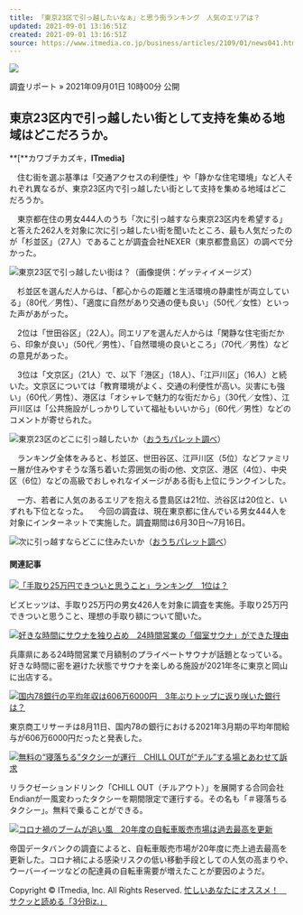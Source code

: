 ```yaml
---
title: 「東京23区で引っ越したいなぁ」と思う街ランキング　人気のエリアは？
updated: 2021-09-01 13:16:51Z
created: 2021-09-01 13:16:51Z
source: https://www.itmedia.co.jp/business/articles/2109/01/news041.html
---
```


[![](https://image.itmedia.co.jp/business/images/articleHeader/kw_3minutesbiz.png)](https://www.itmedia.co.jp/business/subtop/3biz/)

調査リポート
»  2021年09月01日 10時00分 公開

## 東京23区内で引っ越したい街として支持を集める地域はどこだろうか。

**[**カワブチカズキ，**ITmedia]**

　住む街を選ぶ基準は「交通アクセスの利便性」や「静かな住宅環境」など人それぞれ異なるが、東京23区内で引っ越したい街として支持を集める地域はどこだろうか。

　東京都在住の男女444人のうち「次に引っ越すなら東京23区内を希望する」と答えた262人を対象に次に引っ越したい街を聞いたところ、最も人気だったのが「杉並区」（27人）であることが調査会社NEXER（東京都豊島区）の調べで分かった。

[![](https://image.itmedia.co.jp/business/articles/2109/01/tu_kwb01_w550.jpg)](https://image.itmedia.co.jp/l/im/business/articles/2109/01/l_tu_kwb01_w550.jpg)東京23区で引っ越したい街は？（画像提供：ゲッティイメージズ）

　杉並区を選んだ人からは、「都心からの距離と生活環境の静粛性が両立している」（80代／男性）、「適度に自然があり交通の便も良い」（50代／女性）といった声があがった。

　2位は「世田谷区」（22人）。同エリアを選んだ人からは「閑静な住宅街だから、印象が良い」（50代／男性）、「自然環境の良いところ」（70代／男性）などの意見があった。

　3位は「文京区」（21人）で、以下「港区」（18人）、「江戸川区」（16人）と続いた。文京区については「教育環境がよく、交通の利便性が高い。災害にも強い」（60代／男性）、港区は「オシャレで魅力的な街だから」（30代／女性）、江戸川区は「公共施設がしっかりしていて福祉もいいから」（60代／男性）などのコメントが寄せられた。

[![](https://image.itmedia.co.jp/business/articles/2109/01/tu_kwb03_w400.png)](https://image.itmedia.co.jp/l/im/business/articles/2109/01/l_tu_kwb03_w400.png)東京23区のどこに引っ越したいか（[おうちパレット調べ](https://nexer.co.jp/ouchipalette/moving_ranking/)）

　ランキング全体をみると、杉並区、世田谷区、江戸川区（5位）などファミリー層が住みやすそうな落ち着いた雰囲気の街の他、文京区、港区（4位）、中央区（6位）などの高級でおしゃれなイメージがある街も上位にランクインした。

　一方、若者に人気のあるエリアを抱える豊島区は21位、渋谷区は20位と、いずれも下位となった。
　今回の調査は、現在東京都に住んでいる男女444人を対象にインターネットで実施した。調査期間は6月30日〜7月16日。

[![](https://image.itmedia.co.jp/business/articles/2109/01/tu_kwb02_w550.png)](https://image.itmedia.co.jp/l/im/business/articles/2109/01/l_tu_kwb02_w550.png)次に引っ越すならどこに住みたいか（[おうちパレット調べ](https://nexer.co.jp/ouchipalette/moving_ranking/)）

#### 関連記事

[![](https://image.itmedia.co.jp/business/articles/2108/09/news003.jpg)「手取り25万円できついと思うこと」ランキング　1位は？](https://www.itmedia.co.jp/business/articles/2108/09/news003.html)

ビズヒッツは、手取り25万円の男女426人を対象に調査を実施。手取り25万円できついと思うこと、理想の手取り額について聞いた。

[![](https://image.itmedia.co.jp/business/articles/2108/23/news023.jpg)好きな時間にサウナを独り占め　24時間営業の「個室サウナ」ができた理由](https://www.itmedia.co.jp/business/articles/2108/23/news023.html)

兵庫県にある24時間営業で月額制のプライベートサウナが話題となっている。好きな時間に密を避けた状態でサウナを楽しめる施設が2021年冬に東京と岡山に出店する。

[![](https://image.itmedia.co.jp/business/articles/2108/13/news034.jpg)国内78銀行の平均年収は606万6000円　3年ぶりトップに返り咲いた銀行は？](https://www.itmedia.co.jp/business/articles/2108/13/news034.html)

東京商工リサーチは8月11日、国内78の銀行における2021年3月期の平均年間給与が606万6000円だったと発表した。

[![](https://image.itmedia.co.jp/business/articles/2108/30/news117.jpg)無料の“寝落ちる”タクシーが運行　CHILL OUTが“チル”する場とあわせて訴求](https://www.itmedia.co.jp/business/articles/2108/30/news117.html)

リラクゼーションドリンク「CHILL OUT（チルアウト）」を展開する合同会社Endianが一風変わったタクシーを期間限定で運行する。その名も「＃寝落ちるタクシー」。無料で乗ることができる。

[![](https://image.itmedia.co.jp/business/articles/2108/30/news071.jpg)コロナ禍のブームが追い風　20年度の自転車販売市場は過去最高を更新](https://www.itmedia.co.jp/business/articles/2108/30/news071.html)

帝国データバンクの調査によると、自転車販売市場が20年度に売上過去最高を更新した。コロナ禍による感染リスクの低い移動手段としての人気の高まりや、ウーバーイーツなどの配達員の自転車需要が増えたことが要因のようだ。

Copyright © ITmedia, Inc. All Rights Reserved.
[忙しいあなたにオススメ！　サクッと読める「3分Biz.」](https://www.itmedia.co.jp/business/subtop/3biz/)
